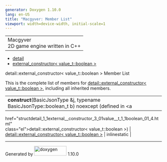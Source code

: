 ```yaml
---
generator: Doxygen 1.10.0
lang: en-US
title: "Macgyver: Member List"
viewport: width=device-width, initial-scale=1
---
```


<div id="top">

<div id="titlearea">

<table data-cellspacing="0" data-cellpadding="0">
<colgroup>
<col style="width: 100%" />
</colgroup>
<tbody>
<tr id="projectrow" class="odd">
<td id="projectalign"><div id="projectname">
Macgyver
</div>
<div id="projectbrief">
2D game engine written in C++
</div></td>
</tr>
</tbody>
</table>

</div>

<div id="main-nav">

</div>

<div id="nav-path" class="navpath">

- <a href="namespacedetail.html" class="el">detail</a>
- <a
  href="structdetail_1_1external__constructor_3_01value__t_1_1boolean_01_4.html"
  class="el">external_constructor&lt; value_t::boolean &gt;</a>

</div>

</div>

<div class="header">

<div class="headertitle">

<div class="title">

detail::external_constructor\< value_t::boolean \> Member List

</div>

</div>

</div>

<div class="contents">

This is the complete list of members for <a
href="structdetail_1_1external__constructor_3_01value__t_1_1boolean_01_4.html"
class="el">detail::external_constructor&lt; value_t::boolean &gt;</a>,
including all inherited members.

|                                                                                              |                                                                                |                                                                      |
|----------------------------------------------------------------------------------------------|--------------------------------------------------------------------------------|----------------------------------------------------------------------|
| **construct**(BasicJsonType &j, typename BasicJsonType::boolean_t b) noexcept (defined in <a 
 href="structdetail_1_1external__constructor_3_01value__t_1_1boolean_01_4.html"                
 class="el">detail::external_constructor&lt; value_t::boolean &gt;</a>)                        | <a                                                                             
                                                                                                href="structdetail_1_1external__constructor_3_01value__t_1_1boolean_01_4.html"  
                                                                                                class="el">detail::external_constructor&lt; value_t::boolean &gt;</a>           | <span class="mlabel">inline</span><span class="mlabel">static</span> |

</div>

------------------------------------------------------------------------

<span class="small">Generated
by [<img src="doxygen.svg" class="footer" width="104" height="31"
alt="doxygen" />](https://www.doxygen.org/index.html) 1.10.0</span>
